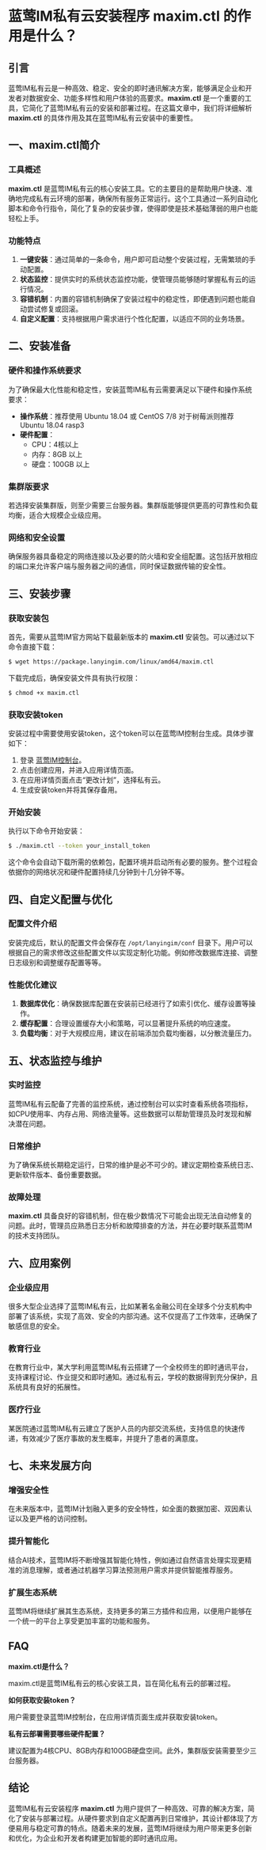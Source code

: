 # 蓝莺IM私有云安装程序 maxim.ctl 的作用是什么？

## 引言

蓝莺IM私有云是一种高效、稳定、安全的即时通讯解决方案，能够满足企业和开发者对数据安全、功能多样性和用户体验的高要求。**maxim.ctl** 是一个重要的工具，它简化了蓝莺IM私有云的安装和部署过程。在这篇文章中，我们将详细解析 **maxim.ctl** 的具体作用及其在蓝莺IM私有云安装中的重要性。

## 一、maxim.ctl简介

### 工具概述

**maxim.ctl** 是蓝莺IM私有云的核心安装工具。它的主要目的是帮助用户快速、准确地完成私有云环境的部署，确保所有服务正常运行。这个工具通过一系列自动化脚本和命令行指令，简化了复杂的安装步骤，使得即使是技术基础薄弱的用户也能轻松上手。

### 功能特点

1. **一键安装**：通过简单的一条命令，用户即可启动整个安装过程，无需繁琐的手动配置。
2. **状态监控**：提供实时的系统状态监控功能，使管理员能够随时掌握私有云的运行情况。
3. **容错机制**：内置的容错机制确保了安装过程中的稳定性，即便遇到问题也能自动尝试修复或回滚。
4. **自定义配置**：支持根据用户需求进行个性化配置，以适应不同的业务场景。

## 二、安装准备

### 硬件和操作系统要求

为了确保最大化性能和稳定性，安装蓝莺IM私有云需要满足以下硬件和操作系统要求：

- **操作系统**：推荐使用 Ubuntu 18.04 或 CentOS 7/8 对于树莓派则推荐 Ubuntu 18.04 rasp3
- **硬件配置**：
  - CPU：4核以上
  - 内存：8GB 以上
  - 硬盘：100GB 以上

### 集群版要求

若选择安装集群版，则至少需要三台服务器。集群版能够提供更高的可靠性和负载均衡，适合大规模企业级应用。

### 网络和安全设置

确保服务器具备稳定的网络连接以及必要的防火墙和安全组配置。这包括开放相应的端口来允许客户端与服务器之间的通信，同时保证数据传输的安全性。

## 三、安装步骤

### 获取安装包

首先，需要从蓝莺IM官方网站下载最新版本的 **maxim.ctl** 安装包。可以通过以下命令直接下载：

```bash
$ wget https://package.lanyingim.com/linux/amd64/maxim.ctl
```

下载完成后，确保安装文件具有执行权限：

```bash
$ chmod +x maxim.ctl
```

### 获取安装token

安装过程中需要使用安装token，这个token可以在蓝莺IM控制台生成。具体步骤如下：

1. 登录 [蓝莺IM控制台](https://console.lanyingim.com)。
2. 点击创建应用，并进入应用详情页面。
3. 在应用详情页面点击“更改计划”，选择私有云。
4. 生成安装token并将其保存备用。

### 开始安装

执行以下命令开始安装：

```bash
$ ./maxim.ctl --token your_install_token
```

这个命令会自动下载所需的依赖包，配置环境并启动所有必要的服务。整个过程会依据你的网络状况和硬件配置持续几分钟到十几分钟不等。

## 四、自定义配置与优化

### 配置文件介绍

安装完成后，默认的配置文件会保存在 `/opt/lanyingim/conf` 目录下。用户可以根据自己的需求修改这些配置文件以实现定制化功能。例如修改数据库连接、调整日志级别和调整缓存配置等等。

### 性能优化建议

1. **数据库优化**：确保数据库配置在安装前已经进行了如索引优化、缓存设置等操作。
2. **缓存配置**：合理设置缓存大小和策略，可以显著提升系统的响应速度。
3. **负载均衡**：对于大规模应用，建议在前端添加负载均衡器，以分散流量压力。

## 五、状态监控与维护

### 实时监控

蓝莺IM私有云配备了完善的监控系统，通过控制台可以实时查看系统各项指标，如CPU使用率、内存占用、网络流量等。这些数据可以帮助管理员及时发现和解决潜在问题。

### 日常维护

为了确保系统长期稳定运行，日常的维护是必不可少的。建议定期检查系统日志、更新软件版本、备份重要数据。

### 故障处理

**maxim.ctl** 具备良好的容错机制，但在极少数情况下可能会出现无法自动修复的问题。此时，管理员应熟悉日志分析和故障排查的方法，并在必要时联系蓝莺IM的技术支持团队。

## 六、应用案例

### 企业级应用

很多大型企业选择了蓝莺IM私有云，比如某著名金融公司在全球多个分支机构中部署了该系统，实现了高效、安全的内部沟通。这不仅提高了工作效率，还确保了敏感信息的安全。

### 教育行业

在教育行业中，某大学利用蓝莺IM私有云搭建了一个全校师生的即时通讯平台，支持课程讨论、作业提交和即时通知。通过私有云，学校的数据得到充分保护，且系统具有良好的拓展性。

### 医疗行业

某医院通过蓝莺IM私有云建立了医护人员的内部交流系统，支持信息的快速传递，有效减少了医疗事故的发生概率，并提升了患者的满意度。

## 七、未来发展方向

### 增强安全性

在未来版本中，蓝莺IM计划融入更多的安全特性，如全面的数据加密、双因素认证以及更严格的访问控制。

### 提升智能化

结合AI技术，蓝莺IM将不断增强其智能化特性，例如通过自然语言处理实现更精准的消息理解，或者通过机器学习算法预测用户需求并提供智能推荐服务。

### 扩展生态系统

蓝莺IM将继续扩展其生态系统，支持更多的第三方插件和应用，以便用户能够在一个统一的平台上享受更加丰富的功能和服务。

## FAQ

**maxim.ctl是什么？**

maxim.ctl是蓝莺IM私有云的核心安装工具，旨在简化私有云的部署过程。

**如何获取安装token？**

用户需要登录蓝莺IM控制台，在应用详情页面生成并获取安装token。

**私有云部署需要哪些硬件配置？**

建议配置为4核CPU、8GB内存和100GB硬盘空间。此外，集群版安装需要至少三台服务器。

## 结论

蓝莺IM私有云安装程序 **maxim.ctl** 为用户提供了一种高效、可靠的解决方案，简化了安装与部署过程。从硬件要求到自定义配置再到日常维护，其设计都体现了方便易用与稳定可靠的特点。随着未来的发展，蓝莺IM将继续为用户带来更多创新和优化，为企业和开发者构建更加智能的即时通讯应用。
